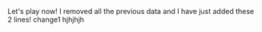 Let's play now! 
I removed all the previous data and I have just added these 2 lines!
change1
hjhjhjh
